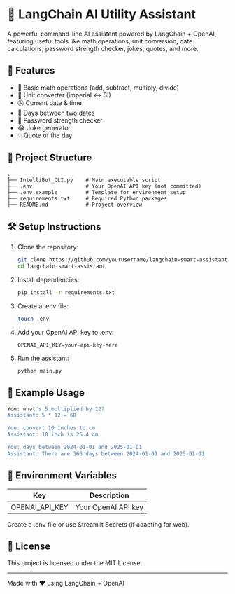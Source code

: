 # 🧠 LangChain AI Utility Assistant

A powerful command-line AI assistant powered by LangChain + OpenAI, featuring useful tools like math operations, unit conversion, date calculations, password strength checker, jokes, quotes, and more.

## 🚀 Features

- 🧮 Basic math operations (add, subtract, multiply, divide)
- 📏 Unit converter (imperial ↔ SI)
- 🕓 Current date & time
- 📅 Days between two dates
- 🔐 Password strength checker
- 😂 Joke generator
- 💡 Quote of the day

## 📂 Project Structure

```
.
├── IntelliBot_CLI.py    # Main executable script
├── .env                 # Your OpenAI API key (not committed)
├── .env.example         # Template for environment setup
├── requirements.txt     # Required Python packages
├── README.md            # Project overview
```

## 🛠 Setup Instructions

1. Clone the repository:
   ```bash
   git clone https://github.com/yourusername/langchain-smart-assistant.git
   cd langchain-smart-assistant
   ```

2. Install dependencies:
   ```bash
   pip install -r requirements.txt
   ```

3. Create a .env file:
   ```bash
   touch .env
   ```

4. Add your OpenAI API key to .env:
   ```
   OPENAI_API_KEY=your-api-key-here
   ```

5. Run the assistant:
   ```bash
   python main.py
   ```

## 🧪 Example Usage

```bash
You: what's 5 multiplied by 12?
Assistant: 5 * 12 = 60

You: convert 10 inches to cm
Assistant: 10 inch is 25.4 cm

You: days between 2024-01-01 and 2025-01-01
Assistant: There are 366 days between 2024-01-01 and 2025-01-01.
```

## 🔐 Environment Variables

| Key             | Description            |
|-----------------|------------------------|
| OPENAI_API_KEY  | Your OpenAI API key    |

Create a .env file or use Streamlit Secrets (if adapting for web).

## 📜 License

This project is licensed under the MIT License.

---

Made with ❤️ using LangChain + OpenAI